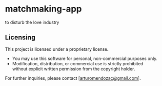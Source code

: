 # matchmaking-app
to disturb the love industry
## Licensing

This project is licensed under a proprietary license. 

- You may use this software for personal, non-commercial purposes only.
- Modification, distribution, or commercial use is strictly prohibited without explicit written permission from the copyright holder.

For further inquiries, please contact [arturomendozac@gmail.com].
